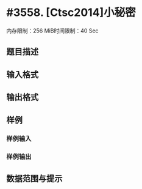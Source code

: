 # #3558. [Ctsc2014]小秘密

内存限制：256 MiB时间限制：40 Sec

## 题目描述

## 输入格式

## 输出格式

## 样例

### 样例输入

### 样例输出

## 数据范围与提示
